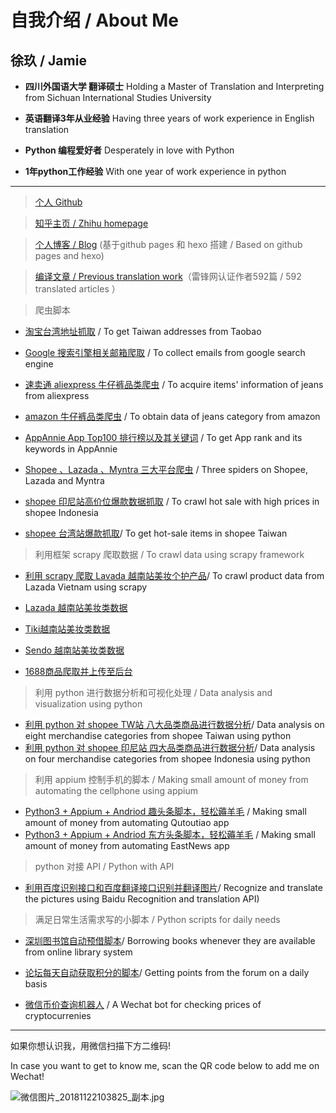 # 自我介绍 / About Me

## 徐玖 / Jamie

- **四川外国语大学 翻译硕士**  Holding a Master of Translation and Interpreting from Sichuan International Studies University

- **英语翻译3年从业经验** Having three years of work experience in English translation

- **Python 编程爱好者** Desperately in love with Python

- **1年python工作经验** With one year of work experience in python

---


> [个人 Github](https://github.com/Jamie33 )


> [知乎主页 / Zhihu homepage](https://www.zhihu.com/people/xu-jiu-85-74/posts )


> [个人博客 / Blog](https://jamie33.github.io/) (基于github pages 和 hexo 搭建 / Based on github pages and hexo)


> [编译文章 / Previous translation work](https://www.leiphone.com/author/xusan )（雷锋网认证作者592篇 / 592 translated articles ）


> 爬虫脚本

- [淘宝台湾地址抓取](https://github.com/Jamie33/learngit/tree/master/Spider/TaobaoAddress#%E6%B7%98%E5%AE%9D%E5%8F%B0%E6%B9%BE%E5%9C%B0%E5%9D%80%E6%8A%93%E5%8F%96) / To get Taiwan addresses from Taobao

- [Google 搜索引擎相关邮箱爬取](https://github.com/Jamie33/learngit/tree/master/Spider/GoogleEmail#%E5%8A%A8%E6%80%81%E6%B8%B2%E6%9F%93-selenium%E8%A7%A3%E6%9E%90%E5%BA%93-pyquery%E6%95%B0%E6%8D%AE%E5%BA%93-mongodb) / To collect emails from google search engine

- [速卖通 aliexpress 牛仔裤品类爬虫](https://github.com/Jamie33/learngit/tree/master/Spider/Aliexpress#%E5%8A%A8%E6%80%81%E6%B8%B2%E6%9F%93-selenium%E8%A7%A3%E6%9E%90%E5%BA%93-pyquery%E6%95%B0%E6%8D%AE%E5%BA%93-mongodb) / To acquire items' information of jeans from aliexpress

- [amazon 牛仔裤品类爬虫](https://github.com/Jamie33/learngit/tree/master/Spider/AmazonJeans#amazon%E7%89%9B%E4%BB%94%E8%A3%A4%E5%93%81%E7%B1%BB%E7%88%AC%E8%99%AB) / To obtain data of jeans category from amazon

- [AppAnnie App Top100 排行榜以及其关键词](https://github.com/Jamie33/learngit/tree/master/Spider/AppAnnie#appannie-app-top100%E4%BB%A5%E5%8F%8A%E5%85%B6%E5%85%B3%E9%94%AE%E8%AF%8D) / To get App rank and its keywords in AppAnnie

- [Shopee 、Lazada 、Myntra 三大平台爬虫](https://github.com/Jamie33/learngit/tree/master/Spider/ShopCrawl#shopeelazadamyntra-%E4%B8%89%E5%A4%A7%E5%B9%B3%E5%8F%B0%E7%88%AC%E8%99%AB) / Three spiders on Shopee, Lazada and Myntra

- [shopee 印尼站高价位爆款数据抓取](https://github.com/Jamie33/learngit/tree/master/Spider/ShopeeSales#shopee%E5%8D%B0%E5%B0%BC%E7%AB%99%E9%AB%98%E4%BB%B7%E4%BD%8D%E7%88%86%E6%AC%BE%E6%95%B0%E6%8D%AE%E6%8A%93%E5%8F%96) / To crawl hot sale with high prices in shopee Indonesia

- [shopee 台湾站爆款抓取](https://github.com/Jamie33/learngit/tree/master/Spider/ShopeeSales#shopee-%E5%8F%B0%E6%B9%BE%E7%AB%99%E7%88%86%E6%AC%BE%E6%8A%93%E5%8F%96)/ To get hot-sale items in shopee Taiwan


>利用框架 scrapy 爬取数据 / To crawl data using scrapy framework 

- [利用 scrapy 爬取 Lavada 越南站美妆个护产品](https://github.com/Jamie33/learngit/tree/master/ScrapyProject/lazadaVN#lazada%E7%BE%8E%E5%A6%86%E4%B8%AA%E6%8A%A4%E4%BA%A7%E5%93%81%E7%88%AC%E5%8F%96%E9%9C%80%E6%B1%82)/ To crawl product data from Lazada Vietnam using scrapy

- [Lazada 越南站美妆类数据]()

- [Tiki越南站美妆类数据]()

- [Sendo 越南站美妆类数据]()

- [1688商品爬取并上传至后台]()


>利用 python 进行数据分析和可视化处理 / Data analysis and visualization using python

- [利用 python 对 shopee TW站 八大品类商品进行数据分析](https://jamie33.github.io/PageDemo/shopee_data_analysis_TW.html)/ Data analysis on eight merchandise categories from shopee Taiwan using python
- [利用 python 对 shopee 印尼站 四大品类商品进行数据分析](https://jamie33.github.io/PageDemo/shopee_data_analysis.html )/ Data analysis on four merchandise categories from shopee Indonesia using python


> 利用 appium 控制手机的脚本 / Making small amount of money from automating the cellphone using appium

- [Python3 + Appium + Andriod 趣头条脚本，轻松薅羊毛](https://zhuanlan.zhihu.com/p/67518154) / Making small amount of money from automating Qutoutiao app
- [Python3 + Appium + Andriod 东方头条脚本，轻松薅羊毛](https://zhuanlan.zhihu.com/p/68038338) / Making small amount of money from automating EastNews app


> python 对接 API / Python with API

- [利用百度识别接口和百度翻译接口识别并翻译图片](https://github.com/Jamie33/learngit/tree/master/Ocr#%E5%9B%BE%E7%89%87%E8%AF%86%E5%88%AB%E7%BF%BB%E8%AF%91%E5%8A%9F%E8%83%BD%E8%84%9A%E6%9C%AC%E5%BC%80%E5%8F%91)/ Recognize and translate the pictures using Baidu Recognition and translation API)


> 满足日常生活需求写的小脚本 / Python scripts for daily needs

- [深圳图书馆自动预借脚本](https://zhuanlan.zhihu.com/p/47664186)/ Borrowing books whenever they are available from online library system
- [论坛每天自动获取积分的脚本](https://zhuanlan.zhihu.com/p/41280394 )/ Getting points from the forum on a daily basis

- [微信币价查询机器人](https://zhuanlan.zhihu.com/p/41055423) / A Wechat bot for checking prices of cryptocurrenies

---

如果你想认识我，用微信扫描下方二维码!

In case you want to get to know me, scan the QR code below to add me on Wechat!

![微信图片_20181122103825_副本.jpg](https://i.loli.net/2018/11/26/5bfb556d1ed9b.jpg)
